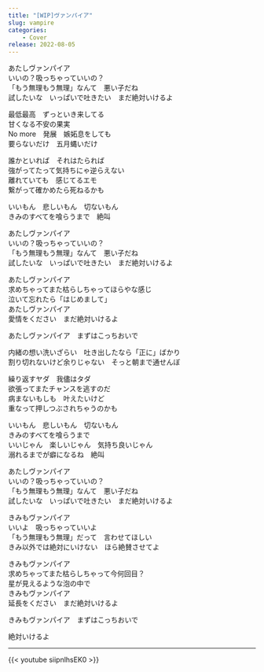 ```yaml
---
title: "[WIP]ヴァンパイア"
slug: vampire
categories:
    - Cover
release: 2022-08-05
---
```


あたしヴァンパイア  
いいの？吸っちゃっていいの？  
「もう無理もう無理」なんて　悪い子だね  
試したいな　いっぱいで吐きたい　まだ絶対いけるよ  

最低最高　ずっといき来してる  
甘くなる不安の果実  
No more　発展　嫉妬息をしても  
要らないだけ　五月蝿いだけ  

誰かといれば　それはたられば  
強がってたって気持ちにゃ逆らえない  
離れていても　感じてるエモ  
繋がって確かめたら死ねるかも  

いいもん　悲しいもん　切ないもん  
きみのすべてを喰らうまで　絶叫  

あたしヴァンパイア  
いいの？吸っちゃっていいの？  
「もう無理もう無理」なんて　悪い子だね  
試したいな　いっぱいで吐きたい　まだ絶対いけるよ  

あたしヴァンパイア  
求めちゃってまた枯らしちゃってほらやな感じ  
泣いて忘れたら「はじめまして」  
あたしヴァンパイア  
愛情をください　まだ絶対いけるよ  

あたしヴァンパイア　まずはこっちおいで  

内緒の想い洗いざらい　吐き出したなら「正に」ばかり  
割り切れないけど余りじゃない　そっと朝まで通せんぼ  

繰り返すヤダ　我儘はタダ  
欲張ってまたチャンスを逃すのだ  
病まないもしも　叶えたいけど  
重なって押しつぶされちゃうのかも  

いいもん　悲しいもん　切ないもん  
きみのすべてを喰らうまで  
いいじゃん　楽しいじゃん　気持ち良いじゃん  
溺れるまでが癖になるね　絶叫  

あたしヴァンパイア  
いいの？吸っちゃっていいの？  
「もう無理もう無理」なんて　悪い子だね  
試したいな　いっぱいで吐きたい　まだ絶対いけるよ  

きみもヴァンパイア  
いいよ　吸っちゃっていいよ  
「もう無理もう無理」だって　言わせてほしい  
きみ以外では絶対にいけない　ほら絶賛させてよ  

きみもヴァンパイア  
求めちゃってまた枯らしちゃって今何回目？  
星が見えるような泡の中で  
きみもヴァンパイア  
延長をください　まだ絶対いけるよ  

きみもヴァンパイア　まずはこっちおいで  

絶対いけるよ  

---

{{< youtube siipnlhsEK0 >}}